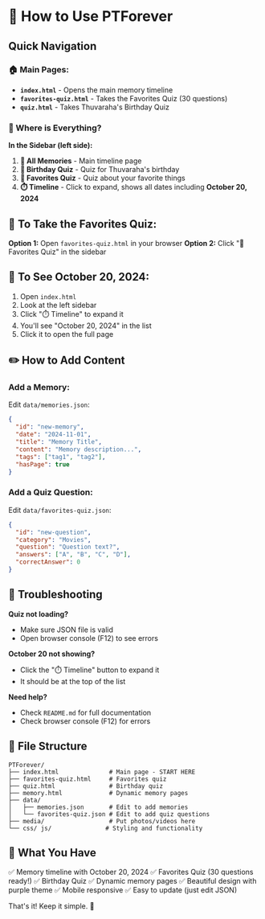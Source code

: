 # 🚀 How to Use PTForever

## Quick Navigation

### 🏠 Main Pages:
- **`index.html`** - Opens the main memory timeline
- **`favorites-quiz.html`** - Takes the Favorites Quiz (30 questions)
- **`quiz.html`** - Takes Thuvaraha's Birthday Quiz

### 📍 Where is Everything?

**In the Sidebar (left side):**
1. **📖 All Memories** - Main timeline page
2. **🎯 Birthday Quiz** - Quiz for Thuvaraha's birthday
3. **💝 Favorites Quiz** - Quiz about your favorite things
4. **⏱️ Timeline** - Click to expand, shows all dates including **October 20, 2024**

## 🎯 To Take the Favorites Quiz:

**Option 1:** Open `favorites-quiz.html` in your browser
**Option 2:** Click "💝 Favorites Quiz" in the sidebar

## 📅 To See October 20, 2024:

1. Open `index.html`
2. Look at the left sidebar
3. Click "⏱️ Timeline" to expand it
4. You'll see "October 20, 2024" in the list
5. Click it to open the full page

## ✏️ How to Add Content

### Add a Memory:
Edit `data/memories.json`:
```json
{
  "id": "new-memory",
  "date": "2024-11-01",
  "title": "Memory Title",
  "content": "Memory description...",
  "tags": ["tag1", "tag2"],
  "hasPage": true
}
```

### Add a Quiz Question:
Edit `data/favorites-quiz.json`:
```json
{
  "id": "new-question",
  "category": "Movies",
  "question": "Question text?",
  "answers": ["A", "B", "C", "D"],
  "correctAnswer": 0
}
```

## 🐛 Troubleshooting

**Quiz not loading?**
- Make sure JSON file is valid
- Open browser console (F12) to see errors

**October 20 not showing?**
- Click the "⏱️ Timeline" button to expand it
- It should be at the top of the list

**Need help?**
- Check `README.md` for full documentation
- Check browser console (F12) for errors

## 📂 File Structure

```
PTForever/
├── index.html              # Main page - START HERE
├── favorites-quiz.html     # Favorites quiz
├── quiz.html               # Birthday quiz
├── memory.html             # Dynamic memory pages
├── data/
│   ├── memories.json       # Edit to add memories
│   └── favorites-quiz.json # Edit to add quiz questions
├── media/                  # Put photos/videos here
└── css/ js/               # Styling and functionality
```

## 🎨 What You Have

✅ Memory timeline with October 20, 2024
✅ Favorites Quiz (30 questions ready!)
✅ Birthday Quiz
✅ Dynamic memory pages
✅ Beautiful design with purple theme
✅ Mobile responsive
✅ Easy to update (just edit JSON)

That's it! Keep it simple. 🎉


